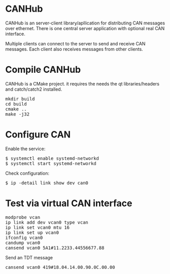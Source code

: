 # CANHub

CANHub is an server-client library/apllication for distributing CAN messages over ethernet.
There is one central server application with optional real CAN interface.

Multiple clients can connect to the server to send and receive CAN messages. Each client
also receives messages from other clients.

# Compile CANHub

CANHub is a CMake project. it requires the needs the qt libraries/headers and catch/catch2 installed.
<pre>
mkdir build
cd build
cmake ..
make -j32
</pre>

# Configure CAN

Enable the service:
<pre>
$ systemctl enable systemd-networkd
$ systemctl start systemd-networkd
</pre>

Check configuration:
<pre>
$ ip -detail link show dev can0
</pre>

# Test via virtual CAN interface
<pre>
modprobe vcan
ip link add dev vcan0 type vcan
ip link set vcan0 mtu 16
ip link set up vcan0
ifconfig vcan0
candump vcan0
cansend vcan0 5A1#11.2233.44556677.88
</pre>

Send an TDT message
<pre>
cansend vcan0 419#18.04.14.00.90.0C.00.00
</pre>
